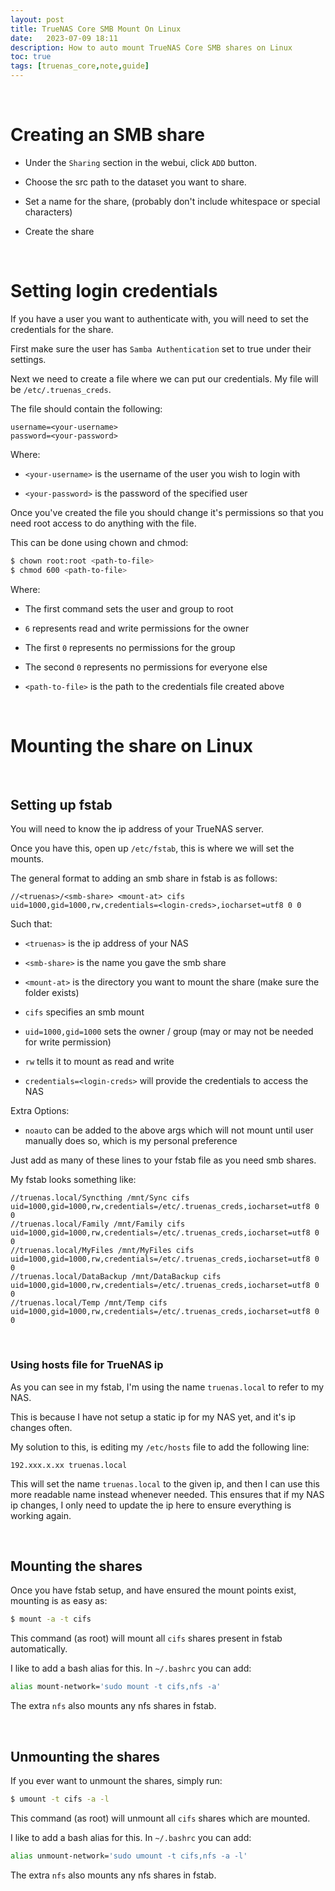```yaml
---
layout: post
title: TrueNAS Core SMB Mount On Linux
date:   2023-07-09 18:11
description: How to auto mount TrueNAS Core SMB shares on Linux
toc: true
tags: [truenas_core,note,guide]
---
```


<br>

# Creating an SMB share

- Under the `Sharing` section in the webui, click `ADD` button.

- Choose the src path to the dataset you want to share.

- Set a name for the share, (probably don't include whitespace or special characters)

- Create the share

<br>

# Setting login credentials

If you have a user you want to authenticate with, you will need to set the credentials for the share.

First make sure the user has `Samba Authentication` set to true under their settings.

Next we need to create a file where we can put our credentials. My file will be `/etc/.truenas_creds`.

The file should contain the following:
```
username=<your-username>
password=<your-password>
```

Where:

- `<your-username>` is the username of the user you wish to login with

- `<your-password>` is the password of the specified user

Once you've created the file you should change it's permissions so that you need root access to do anything with the file.

This can be done using chown and chmod:
```sh
$ chown root:root <path-to-file>
$ chmod 600 <path-to-file>
```

Where:

- The first command sets the user and group to root

- `6` represents read and write permissions for the owner

- The first `0` represents no permissions for the group

- The second `0` represents no permissions for everyone else

- `<path-to-file>` is the path to the credentials file created above

<br>

# Mounting the share on Linux

<br>

## Setting up fstab

You will need to know the ip address of your TrueNAS server.

Once you have this, open up `/etc/fstab`, this is where we will set the mounts.

The general format to adding an smb share in fstab is as follows:
```
//<truenas>/<smb-share> <mount-at> cifs uid=1000,gid=1000,rw,credentials=<login-creds>,iocharset=utf8 0 0
```

Such that:

- `<truenas>` is the ip address of your NAS

- `<smb-share>` is the name you gave the smb share

- `<mount-at>` is the directory you want to mount the share (make sure the folder exists)

- `cifs` specifies an smb mount

- `uid=1000,gid=1000` sets the owner / group (may or may not be needed for write permission)

- `rw` tells it to mount as read and write

- `credentials=<login-creds>` will provide the credentials to access the NAS

Extra Options:

- `noauto` can be added to the above args which will not mount until user manually does so, which is my personal preference 

Just add as many of these lines to your fstab file as you need smb shares.

My fstab looks something like:
```
//truenas.local/Syncthing /mnt/Sync cifs uid=1000,gid=1000,rw,credentials=/etc/.truenas_creds,iocharset=utf8 0 0
//truenas.local/Family /mnt/Family cifs uid=1000,gid=1000,rw,credentials=/etc/.truenas_creds,iocharset=utf8 0 0
//truenas.local/MyFiles /mnt/MyFiles cifs uid=1000,gid=1000,rw,credentials=/etc/.truenas_creds,iocharset=utf8 0 0
//truenas.local/DataBackup /mnt/DataBackup cifs uid=1000,gid=1000,rw,credentials=/etc/.truenas_creds,iocharset=utf8 0 0
//truenas.local/Temp /mnt/Temp cifs uid=1000,gid=1000,rw,credentials=/etc/.truenas_creds,iocharset=utf8 0 0
```

<br>

### Using hosts file for TrueNAS ip

As you can see in my fstab, I'm using the name `truenas.local` to refer to my NAS.

This is because I have not setup a static ip for my NAS yet, and it's ip changes often.

My solution to this, is editing my `/etc/hosts` file to add the following line:
```
192.xxx.x.xx truenas.local
```

This will set the name `truenas.local` to the given ip, and then I can use this more readable name instead whenever needed. This ensures that if my NAS ip changes, I only need to update the ip here to ensure everything is working again.

<br>

## Mounting the shares

Once you have fstab setup, and have ensured the mount points exist, mounting is as easy as:
```sh
$ mount -a -t cifs
```

This command (as root) will mount all `cifs` shares present in fstab automatically.

I like to add a bash alias for this. In `~/.bashrc` you can add:
```sh
alias mount-network='sudo mount -t cifs,nfs -a'
```

The extra `nfs` also mounts any nfs shares in fstab.

<br>

## Unmounting the shares

If you ever want to unmount the shares, simply run:
```sh
$ umount -t cifs -a -l
```

This command (as root) will unmount all `cifs` shares which are mounted.

I like to add a bash alias for this. In `~/.bashrc` you can add:
```sh
alias unmount-network='sudo umount -t cifs,nfs -a -l'
```

The extra `nfs` also mounts any nfs shares in fstab.